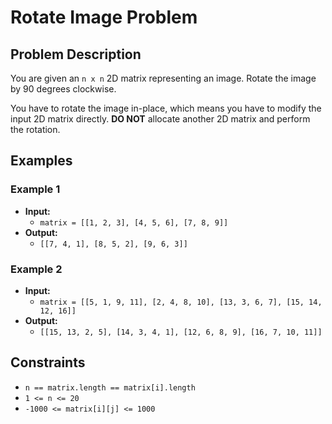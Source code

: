 # Rotate Image Problem

## Problem Description

You are given an `n x n` 2D matrix representing an image. Rotate the image by 90 degrees clockwise.

You have to rotate the image in-place, which means you have to modify the input 2D matrix directly. **DO NOT** allocate another 2D matrix and perform the rotation.

## Examples

### Example 1

- **Input:** 
  - `matrix = [[1, 2, 3], [4, 5, 6], [7, 8, 9]]`
- **Output:** 
  - `[[7, 4, 1], [8, 5, 2], [9, 6, 3]]`

### Example 2

- **Input:** 
  - `matrix = [[5, 1, 9, 11], [2, 4, 8, 10], [13, 3, 6, 7], [15, 14, 12, 16]]`
- **Output:** 
  - `[[15, 13, 2, 5], [14, 3, 4, 1], [12, 6, 8, 9], [16, 7, 10, 11]]`

## Constraints

- `n == matrix.length == matrix[i].length`
- `1 <= n <= 20`
- `-1000 <= matrix[i][j] <= 1000`
